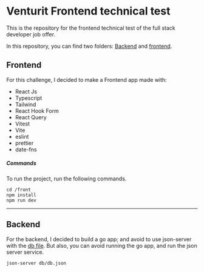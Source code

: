 # Venturit Frontend technical test

This is the repository for the frontend technical test of the full stack developer job offer.

In this repository, you can find two folders: [Backend](http://https://github.com/eltranseunteurbano/technical-test/tree/main/back "Backend") and [frontend](http://https://github.com/eltranseunteurbano/technical-test/tree/main/front "frontend").

## Frontend
For this challenge, I decided to make a Frontend app made with:
- React Js
- Typescript
- Tailwind
- React Hook Form
- React Query
- Vitest
- Vite
- eslint
- prettier
- date-fns

##### Commands
To run the project, run the following commands.

```
cd /front
npm install
npm run dev
```

------------
## Backend
For the backend, I decided to build a go app; and avoid to use json-server with the [db file](https://github.com/eltranseunteurbano/technical-test/tree/main/db "db file"). 
But also, you can avoid running the go app, and run the json server service.

```
json-server db/db.json
```